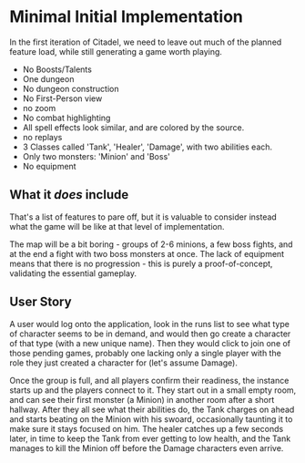 # Minimal Initial Implementation

In the first iteration of Citadel, we need to leave out much of the planned feature
load, while still generating a game worth playing.

- No Boosts/Talents
- One dungeon
- No dungeon construction
- No First-Person view
- no zoom
- No combat highlighting
- All spell effects look similar, and are colored by the source.
- no replays
- 3 Classes called 'Tank', 'Healer', 'Damage', with two abilities each.
- Only two monsters: 'Minion' and 'Boss'
- No equipment

## What it *does* include

That's a list of features to pare off, but it is valuable to consider instead what
the game will be like at that level of implementation.

The map will be a bit boring - groups of 2-6 minions, a few boss fights, and at the end
a fight with two boss monsters at once. The lack of equipment means that there is no
progression - this is purely a proof-of-concept, validating the essential gameplay.

## User Story

A user would log onto the application, look in the runs list to see what type of character
seems to be in demand, and would then go create a character of that type (with a new unique
name). Then they would click to join one of those pending games, probably one lacking only
a single player with the role they just created a character for (let's assume Damage).

Once the group is full, and all players confirm their readiness, the instance starts up and
the players connect to it. They start out in a small empty room, and can see their first
monster (a Minion) in another room after a short hallway. After they all see what their
abilities do, the Tank charges on ahead and starts beating on the Minion with his swoard,
occasionally taunting it to make sure it stays focused on him. The healer catches up a few
seconds later, in time to keep the Tank from ever getting to low health, and the Tank manages
to kill the Minion off before the Damage characters even arrive.


